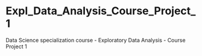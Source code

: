 Expl_Data_Analysis_Course_Project_1
===================================

Data Science specialization course - Exploratory Data Analysis - Course Project 1
